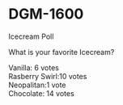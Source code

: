 # DGM-1600

Icecream Poll

What is your favorite Icecream?

Vanilla: 6 votes<br/>
Rasberry Swirl:10 votes<br/>
Neopalitan:1 vote<br/>
Chocolate: 14 votes<br/>
